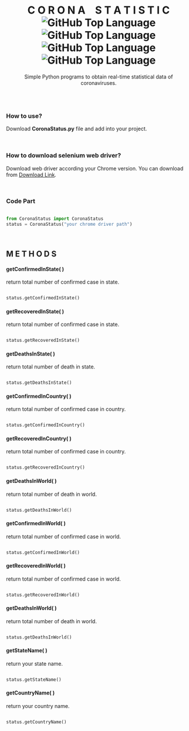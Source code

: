 <h1 align = "center">
  C O R O N A &nbsp;&nbsp; S T A T I S T I C
  <br>
  <img alt="GitHub Top Language" src="https://img.shields.io/static/v1?label=Made%20with&message=Python&color=red&logo=python&logoColor=white" />
  <img alt="GitHub Top Language" src="https://img.shields.io/static/v1?label=Python&message=3.7.7&color=red&logo=python&logoColor=white" />
  <img alt="GitHub Top Language" src="https://img.shields.io/static/v1?label=Use%20of&message=Web%20Scraping&color=red&logo=google-chrome&logoColor=white" />
  <img alt="GitHub Top Language" src="https://img.shields.io/static/v1?label=Made%20with&message=Selenium&color=red" />
</h1>


<p align="center">Simple Python programs to obtain real-time statistical data of coronaviruses.</p>

<br>
<br>

### How to use?
Download **CoronaStatus.py** file and add into your project.

<br>

### How to download selenium web driver?
Download web driver according your Chrome version.
You can download from [Download Link](https://chromedriver.chromium.org/downloads).

<br>

### Code Part
```python

from CoronaStatus import CoronaStatus
status = CoronaStatus("your chrome driver path")

```

<br>

## M E T H O D S

#### getConfirmedInState( )
return total number of confirmed case in state.
```python

status.getConfirmedInState()

```

#### getRecoveredInState( )
return total number of confirmed case in state.
```python

status.getRecoveredInState()

```

#### getDeathsInState( )
return total number of death in state.
```python

status.getDeathsInState()

```

#### getConfirmedInCountry( )
return total number of confirmed case in country.
```python

status.getConfirmedInCountry()

```

#### getRecoveredInCountry( )
return total number of confirmed case in country.
```python

status.getRecoveredInCountry()

```

#### getDeathsInWorld( )
return total number of death in world.
```python

status.getDeathsInWorld()

```

#### getConfirmedInWorld( )
return total number of confirmed case in world.
```python

status.getConfirmedInWorld()

```

#### getRecoveredInWorld( )
return total number of confirmed case in world.
```python

status.getRecoveredInWorld()

```

#### getDeathsInWorld( )
return total number of death in world.
```python

status.getDeathsInWorld()

```

#### getStateName( )
return your state name.
```python

status.getStateName()

```

#### getCountryName( )
return your country name.
```python

status.getCountryName()

```